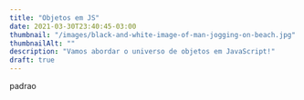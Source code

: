 ```yaml
---
title: "Objetos em JS"
date: 2021-03-30T23:40:45-03:00
thumbnail: "/images/black-and-white-image-of-man-jogging-on-beach.jpg"
thumbnailAlt: ""
description: "Vamos abordar o universo de objetos em JavaScript!"
draft: true
---
```


padrao

